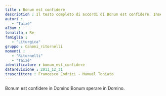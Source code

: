 ```yaml
--- 
title : Bonum est confidere
description : Il testo completo di accordi di Bonum est confidere. Inseriscila nel tuo canzoniere!
autori : 
   - "Taizé"
album : 
tonalita : Re-
famiglia : 
   - "Liturgica"
gruppo : Canoni_ritornelli
momenti : 
   - "Ritornelli"
   - "Taizé"
identificatore : bonum_est_confidere
datarevisione : 2011_12_31
trascrittore : Francesco Endrici - Manuel Toniato
--- 
```




Bonum est confidere in Domino
Bonum sperare in Domino.


